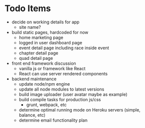 # Todo Items

- decide on working details for app
  - site name?
- build static pages, hardcoded for now
  - home marketing page
  - logged in user dashboard page
  - event detail page including race inside event
  - chapter detail page
  - quad detail page
- front end framework discussion
  - vanilla js or framework like React
  - React can use server rendered components
- backend maintenance
  - update node/npm engine
  - update all node modules to latest versions
  - build image uploader (user avatar maybe as example)
  - build compile tasks for production js/css
    - grunt, webpack, etc
  - determine optimal running mode on Heroku servers (simple, balance, etc)
  - determine email functionality plan
